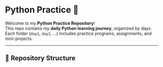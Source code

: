 # Python Practice 🐍

Welcome to my **Python Practice Repository**!  
This repo contains my **daily Python learning journey**, organized by days.  
Each folder (`day1`, `day2`, …) includes practice programs, assignments, and mini-projects.  

---

## 📂 Repository Structure

